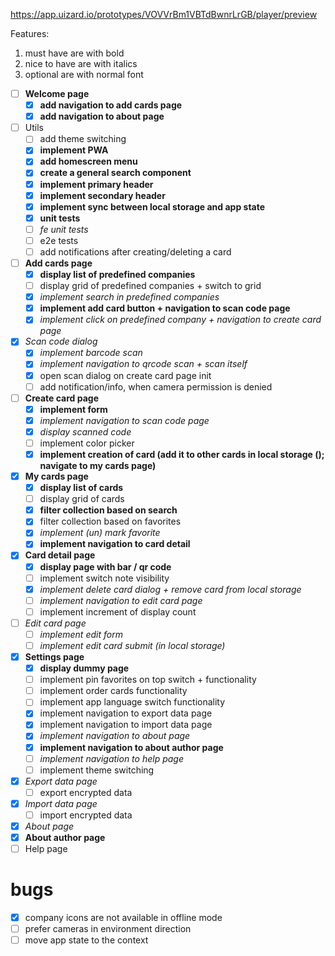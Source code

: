 https://app.uizard.io/prototypes/VOVVrBm1VBTdBwnrLrGB/player/preview

Features:

1. must have are with bold
2. nice to have are with italics
3. optional are with normal font

- [ ] **Welcome page**
  - [x] **add navigation to add cards page**
  - [x] **add navigation to about page**
- [ ] Utils
  - [ ] add theme switching
  - [x] **implement PWA**
  - [x] **add homescreen menu**
  - [x] **create a general search component**
  - [x] **implement primary header**
  - [x] **implement secondary header**
  - [x] **implement sync between local storage and app state**
  - [x] **unit tests**
  - [ ] _fe unit tests_
  - [ ] e2e tests
  - [ ] add notifications after creating/deleting a card
- [ ] **Add cards page**
  - [x] **display list of predefined companies**
  - [ ] display grid of predefined companies + switch to grid
  - [x] _implement search in predefined companies_
  - [x] **implement add card button + navigation to scan code page**
  - [x] _implement click on predefined company + navigation to create card page_
- [x] _Scan code dialog_
  - [x] _implement barcode scan_
  - [x] _implement navigation to qrcode scan + scan itself_
  - [x] open scan dialog on create card page init
  - [ ] add notification/info, when camera permission is denied
- [ ] **Create card page**
  - [x] **implement form**
  - [x] _implement navigation to scan code page_
  - [x] _display scanned code_
  - [ ] implement color picker
  - [x] **implement creation of card (add it to other cards in local storage (); navigate to my cards page)**
- [x] **My cards page**
  - [x] **display list of cards**
  - [ ] display grid of cards
  - [x] **filter collection based on search**
  - [x] filter collection based on favorites
  - [x] _implement (un) mark favorite_
  - [x] **implement navigation to card detail**
- [x] **Card detail page**
  - [x] **display page with bar / qr code**
  - [ ] implement switch note visibility
  - [x] _implement delete card dialog + remove card from local storage_
  - [ ] _implement navigation to edit card page_
  - [ ] implement increment of display count
- [ ] _Edit card page_
  - [ ] _implement edit form_
  - [ ] _implement edit card submit (in local storage)_
- [x] **Settings page**
  - [x] **display dummy page**
  - [ ] implement pin favorites on top switch + functionality
  - [ ] implement order cards functionality
  - [ ] implement app language switch functionality
  - [x] implement navigation to export data page
  - [x] implement navigation to import data page
  - [x] _implement navigation to about page_
  - [x] **implement navigation to about author page**
  - [ ] _implement navigation to help page_
  - [ ] implement theme switching
- [x] _Export data page_
  - [ ] export encrypted data
- [x] _Import data page_
  - [ ] import encrypted data
- [x] _About page_
- [x] **About author page**
- [ ] Help page

# bugs

- [x] company icons are not available in offline mode
- [ ] prefer cameras in environment direction
- [ ] move app state to the context
